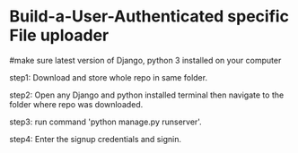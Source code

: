 # Build-a-User-Authenticated specific File uploader

#make sure latest version of Django, python 3 installed on your computer

step1: Download and store whole repo in same folder.

step2: Open any Django and python installed terminal then navigate to the folder where repo was downloaded.

step3: run command 'python manage.py runserver'.

step4: Enter the signup credentials and signin.




